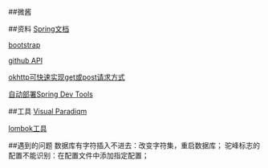 ##微酱

##资料
[Spring文档](https://spring.io/guides/gs/serving-web-content/)

[bootstrap](https://v3.bootcss.com/components/)

[github API](https://developer.github.com/apps/)

[okhttp可快速实现get或post请求方式](https://square.github.io/okhttp/)

[自动部署Spring Dev Tools](https://docs.spring.io/spring-boot/docs/2.0.0.RC1/reference/htmlsingle/#using-boot-devtools)

##工具
[Visual Paradiqm](https://www.visual-paradigm.com)

[lombok工具](https://projectlombok.org/features/all)

##遇到的问题
数据库有字符插入不进去：改变字符集，重启数据库；
驼峰标志的配置不能识别：在配置文件中添加指定配置；




